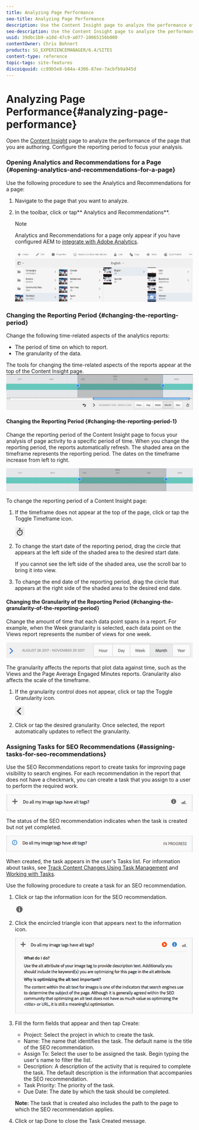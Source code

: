 ```yaml
---
title: Analyzing Page Performance
seo-title: Analyzing Page Performance
description: Use the Content Insight page to analyze the performance of the page that you are authoring
seo-description: Use the Content Insight page to analyze the performance of the page that you are authoring
uuid: 39dbc1b9-a10d-47c9-a077-10065156b000
contentOwner: Chris Bohnert
products: SG_EXPERIENCEMANAGER/6.4/SITES
content-type: reference
topic-tags: site-features
discoiquuid: cc89b5e8-b84a-4306-87ee-7acbfb9a945d
---
```


# Analyzing Page Performance{#analyzing-page-performance}

Open the [Content Insight](../../../sites/authoring/using/content-insights.md) page to analyze the performance of the page that you are authoring. Configure the reporting period to focus your analysis.

### Opening Analytics and Recommendations for a Page {#opening-analytics-and-recommendations-for-a-page}

Use the following procedure to see the Analytics and Recommendations for a page:

1. Navigate to the page that you want to analyze.
1. In the toolbar, click or tap** Analytics and Recommendations**.

   >[!NOTE]
   >
   >Analytics and Recommendations for a page only appear if you have configured AEM to [integrate with Adobe Analytics](../../../sites/administering/using/adobeanalytics-connect.md).

   ![](assets/screen_shot_2017-11-29at135651.png)

### Changing the Reporting Period {#changing-the-reporting-period}

Change the following time-related aspects of the analytics reports:

* The period of time on which to report.
* The granularity of the data.

The tools for changing the time-related aspects of the reports appear at the top of the Content Insight page. ![](assets/chlimage_1-249.png)

#### Changing the Reporting Period {#changing-the-reporting-period-1}

Change the reporting period of the Content Insight page to focus your analysis of page activity to a specific period of time. When you change the reporting period, the reports automatically refresh. The shaded area on the timeframe represents the reporting period. The dates on the timeframe increase from left to right.

![](assets/chlimage_1-250.png)

To change the reporting period of a Content Insight page:

1. If the timeframe does not appear at the top of the page, click or tap the Toggle Timeframe icon.

   ![](do-not-localize/chlimage_1-22.png)

1. To change the start date of the reporting period, drag the circle that appears at the left side of the shaded area to the desired start date.

   If you cannot see the left side of the shaded area, use the scroll bar to bring it into view.

1. To change the end date of the reporting period, drag the circle that appears at the right side of the shaded area to the desired end date.

#### Changing the Granularity of the Reporting Period {#changing-the-granularity-of-the-reporting-period}

Change the amount of time that each data point spans in a report. For example, when the Week granularity is selected, each data point on the Views report represents the number of views for one week.

![](assets/screen_shot_2017-11-29at141001.png)

The granularity affects the reports that plot data against time, such as the Views and the Page Average Engaged Minutes reports. Granularity also affects the scale of the timeframe.

1. If the granularity control does not appear, click or tap the Toggle Granularity icon.

   ![](assets/chlimage_1-251.png)

1. Click or tap the desired granularity. Once selected, the report automatically updates to reflect the granularity.

### Assigning Tasks for SEO Recommendations {#assigning-tasks-for-seo-recommendations}

Use the SEO Recommendations report to create tasks for improving page visibility to search engines. For each recommendation in the report that does not have a checkmark, you can create a task that you assign to a user to perform the required work. 

![](assets/chlimage_1-252.png)

The status of the SEO recommendation indicates when the task is created but not yet completed.

![](assets/chlimage_1-253.png)

When created, the task appears in the user's Tasks list. For information about tasks, see [Track Content Changes Using Task Management](../../../sites/administering/using/task-manager.md) and [Working with Tasks](../../../sites/authoring/using/task-content.md).

Use the following procedure to create a task for an SEO recommendation.

1. Click or tap the information icon for the SEO recommendation.

   ![](do-not-localize/chlimage_1-23.png)

1. Click the encircled triangle icon that appears next to the information icon.

   ![](assets/chlimage_1-254.png)

1. Fill the form fields that appear and then tap Create:

    * Project: Select the project in which to create the task.
    * Name: The name that identifies the task. The default name is the title of the SEO recommendation.
    * Assign To: Select the user to be assigned the task. Begin typing the user's name to filter the list.
    * Description: A description of the activity that is required to complete the task. The default description is the information that accompanies the SEO recommendation.
    * Task Priority: The priority of the task.
    * Due Date: The date by which the task should be completed.

   **Note:** The task that is created also includes the path to the page to which the SEO recommendation applies. 

1. Click or tap Done to close the Task Created message.

